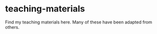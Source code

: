 # teaching-materials

Find my teaching materials here. Many of these have been adapted from others. 
